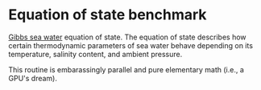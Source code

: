 # Equation of state benchmark

[Gibbs sea water](http://www.teos-10.org/software.htm) equation of state.
The equation of state describes how certain thermodynamic parameters of sea water behave
depending on its temperature, salinity content, and ambient pressure.

This routine is embarassingly parallel and pure elementary math (i.e., a GPU's dream).
